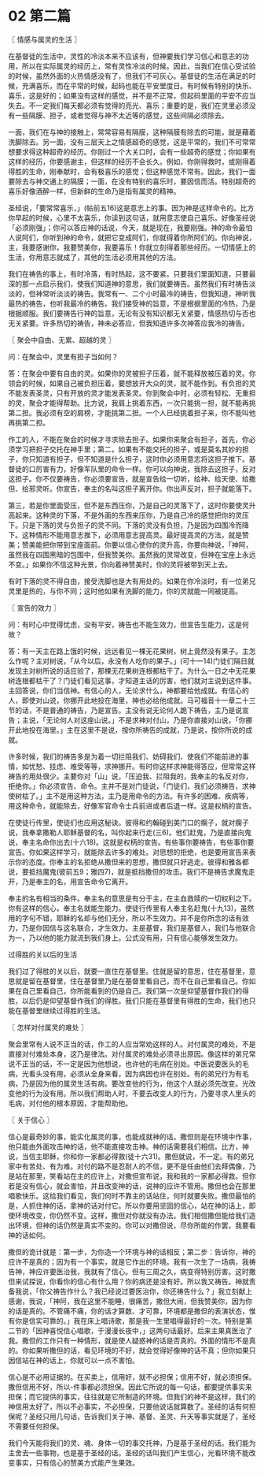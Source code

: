 # 02 第二篇



〖 情感与属灵的生活 〗

在基督徒的生活中，灵性的冷淡本来不应该有，但神要我们学习信心和意志的功用，所以在实际属灵的经历上，常有灵性冷淡的时候。因此，当我们在信心受试验的时候，虽然外面的火热情感没有了，但我们不可灰心。基督徒的生活在满足的时候，充满喜乐，而在平常的时候，起码也能在平安里度日。有时候有特别的快乐、喜乐，这是好的；如果没有这样的感觉，并不是不正常，但起码里面的平安不应当失去。不一定我们每天都必须有觉得的亮光、喜乐；重要的是，我们在灵里必须没有一些隔膜、担子，或者觉得与神不太近等的感觉，这些间隔必须除去。

一面，我们在与神的接触上，常常容易有隔膜，这种隔膜有除去的可能，就是藉着洗脚除去。另一面，没有三层天上之情感超奇的感觉，这是平常的，我们不可常常想要求得这种超奇的经历。你刚过一个大关口时，会有一些超奇的感觉；你如果有这样的经历，你要感谢主，但这样的经历不会长久。例如，你刚得救时，或刚得着得胜的生命，刚奉献时，会有极喜乐的感觉；但这种感觉不常有。因此，我们一面要除去与神交通上的隔膜；一面，在没有特别的喜乐时，要因信而活。特别超奇的喜乐好像酒醉一样，但新鲜的生命乃是指有属灵的精神。

圣经说，「要常常喜乐，」(帖前五16)这是意志上的事。因为神是这样命令的。比方你早起的时候，心里不太喜乐，你读到这句话，就用意志使自己喜乐。好像圣经说「必须刚强」；你可以答应神的话说，今天，就是现在，我要刚强。神的命令最怕人说阿们，你听到神的命令，就把它变成阿们，你就得着你所阿们的。你向神说，主，我要感谢你，我要赞美你，我要喜乐！你就立刻得着那些经历。一切情感上的生活，你用意志就成了，其他的生活必须用其他的方法。

我们在祷告的事上，有时冷落，有时热起，这不要紧。只要我们里面知道，只要最深的那一点启示我们，使我们知道神的意思，我们就要祷告。虽然我们有时祷告淡淡的，但神常听淡淡的祷告。我常有一、二个小时最冷的祷告，但我知道，神听我最热的祷告，也听我最冷的祷告。我们接受神的旨意，不是根据里面的冷热，乃是根据顺服。我们要祷告行神的旨意，无论有没有知识都无关紧要，情感热切与否也无关紧要。许多热切的祷告，神未必答应，但我知道许多次神答应我冷的祷告。



〖 聚会中自由、无累、超越的灵 〗

问：在聚会中，灵里有担子当如何？

答：在聚会中要有自由的灵。如果你的灵被担子压着，就不能释放被压着的灵。你领会的时候，如果自己被负担压着，要想放开大众的灵，就不能作到。有负担的灵不能发表圣灵，只有开放的灵才能发表圣灵。你到聚会中时，必须有轻松、无重担的灵，聚会才能得帮助。比方说，我肩上挑着东西，一次只能挑一担，就不能再挑第二担。我必须有空的肩榜，才能挑第二担。一个人已经挑着担子来，你不能叫他再挑第二担。

作工的人，不能在聚会的时候才寻求除去担子。如果你来聚会有担子，首先，你必须学习把担子交托在神手里；第二，如果有不能交托的担子，或是莫名其妙的担子，你只知道有担子，但不知道是什么担子，这时你必须用意志将这担子推下。基督徒的口厉害有力，好像军队里的命令一样。你可以向神说，我除去这担子，反对这担子。你不仅要祷告，你必须要宣告，就是宣告给一切听，给神、给天使、给撒但、给邪灵听。你宣告，奉主的名叫这担子离开你。你出声反对，担子就能落下。

第三，若是你里面受压，但不是东西压你，乃是自己的灵落下了，这时你要使灵升高起来。这种灵的下落，不是外面的东西来压你，乃是自己冷的感觉把你的灵压下。只是下落的灵与负担子的灵不同。下落的灵没有负担，乃是因为四围冷而降下。这种情形不能用意志推下，必须用意志提高灵。最好提高灵的方法，就是赞美；赞美能把你带到宝座面前。你要以信心使你的灵升高，你要向神说，「神阿，虽然我在四围黑暗的包围中，但我赞美你。虽然我的灵常改变，但神在宝座上永远不变。」如果你不信这种光景，你向着神赞美时，你的灵将被带到天上去。

有时下落的灵不得自由，接受洗脚也是大有用处的。如果在你冷淡时，有一位弟兄灵里是热的，与你不同；这时他如果有洗脚的能力，你的灵就能一同被提高。



〖 宣告的效力 〗

问：有时心中觉得忧虑，没有平安，祷告也不能生效力，但宣告生能力，这是何故？

答：有一天主在路上饿的时候，远远看见一棵无花果树，树上竟然没有果子。主怎么作呢？主对树说，「从今以后，永没有人吃你的果子。」(可十一14)门徒们隔日就发现主对树所说的话应验了，那棵无花果树连根都枯干了。为什么一日之中无花果树连根都枯干了？门徒们看见这事，才知道主话的厉害，他们就对主说到这件事。主回答说，你们当信神。有信心的人，无论求什么，神都要给他成就。有信心的人，即使对山说，你挪开此地投在海里，神也必给他成就。马可福音十一章二十三节的话，不是普通的祷告，乃是宣告。主没有说无论何人跪下祷告，主乃是说宣告；主说，「无论何人对这座山说。」不是求神对付山，乃是你直接对山说，「你挪开此地投在海里。」主在这里不是说，按你所祷告的成就，乃是说，按你所说的成就。

许多时候，我们的祷告多是为着一切拦阻我们、妨碍我们、使我们不能前进的事情，如忧愁、挂虑、难受等等，求神挪开。有时你这样求神能得答应，但常常这样祷告的用处很少。主要你对「山」说，「压迫我、拦阻我的，我奉主的名反对你，拒绝你。」你必须宣告、命令。主并不是对门徒说，「门徒们，我们必须祷告，求神使树枯了。」主不是用这种方法，主乃是用命令的方法。有许多的困难、疾病等，用这种命令，就能除去，好像军官命令士兵前进或者后退一样。这是权柄的宣告。

在使徒行传里，使徒们也应用这秘诀。彼得和约翰碰到美门口的瘸子，就对瘸子说，我奉拿撒勒人耶稣基督的名，叫你起来行走(三6)。他们赶鬼，乃是直接向鬼说，奉主名命你出去(十六18)。这就是权柄的宣告。有些事你要祷告，有些事你要宣告。你如果这样学习，就能除去许多的难处。对思想的拒绝，也是要用宣告来表示你的态度。你奉主的名拒绝从撒但来的思想，撒但就只好逃走。彼得和雅各都说，要抵挡魔鬼(彼前五9；雅四7)，就是抵挡撒但的攻击。我们不是祷告求魔鬼走开，乃是奉主的名，用宣告命令它离开。

奉主的名有相当的条件。奉主名的意思是有分于主，在主血救赎的一切权利之下。你有这样的信心，奉主名就能生能力。使徒行传里有人奉主名赶鬼(十九13)，虽然用的字句不错，耶稣的名却与他们无分，所以不生效力。并不是你所念的话有效力，乃是你因信与这名联合，才生效力。主是基督，我们是基督人，我们与他联合为一，乃以他的能力就流到我们身上。公式没有用，只有信心能够发生效力。

过得胜的关以后的生活

我们过了得胜的关以后，就要一直住在基督里。住就是留的意思，住在基督里，意思就是留在基督里，住在基督里乃是在基督里看自己，而不在自己里看自己。你如果在自己里看自己，你所能看到的仍是自己。我们第一次是仰望基督作我们的得胜，以后仍是仰望基督作我们的得胜。我们只能在基督里有得胜的生命，我们也只能在基督里继续过得胜的生活。



〖 怎样对付属灵的难处 〗

聚会里常有人说不正当的话，作工的人应当常劝这样的人。对付属灵的难处，不是直接对付难处本身，这乃是律法。对付属灵的难处必须寻出原因。像这样的弟兄常说不正当的话，不一定是因为他想说，也许他的毛病在别处。中医说要医头的毛病，光看头没有用，必须从全身来看，因为病因也许在别处。有的弟兄行为有毛病，乃是因为他的属灵生活有病。要改变他的行为，他这个人就必须先改变。光改变他的行为没有用。所以我们帮助人时，不要去改变人的行为，乃要寻求人里头的毛病，对付他的根本原因，才能帮助他。



〖 关于信心 〗

信心是最奇妙的事，能实化属灵的事，也能成就神的话。撒但则是在环境中作事，他只能由外面攻击神的话，他不能直接攻击神。神的话需要我们相信。比方，神说，当信主耶稣，你和你一家都必得救(徒十六31)。撒但就说，不一定。有的弟兄家中有苦处、有为难。对付的路不是忍耐人的不信，更不是任由他们去拜偶像，乃是站在那里，笑看站在主的应许上，对撒但宣布说，我和我的一家都必得救。但你若是没有信心，就会害怕，并且改变神的话，说神的应许不管用。撒但也会在那里唱歌快乐。这给我们看见，我们何时不靠主的话站住，何时就要失败。撒但最怕的是，人抓住神的话，拿神的话对付它。所以你要用坚固的信心，站在神的话上，即使环境改变，你仍然不变。这样，撒但对你就没有办法。我们相信撒但能给我们造出环境，但神的话仍然是真实不变的。你可以对撒但说，尽你所能的作罢，我要看神的话如何。

撒但的诡计就是：第一步，为你造一个环境与神的话相反；第二步：告诉你，神的应许不是真的；因为有一个事实，就是它作出的环境。我有一次生了一场病，我祷告神，神应许要医治我，我就有了信心。但有三周之久，病变得特别厉害。这时撒但来试探说，你看你的信心有什么用？你的病还是没有好。所以我又祷告。神就责备我说，「你父祷告作什么？我已经说过要医治你，你还祷告什么？」我立刻献上感谢，我说，「神阿，我在这里不能睡，很痛苦，撒但大闹，但我赞美你，因为你的话是真的。不管痛不痛，你的话才算数、才可靠，环境都是撒但的表演状态，惟有你是信实可靠的。」我在床上唱诗歌，那是我一生里唱得最好的一次。特别是第二节的「因神喜悦信心唱歌，于漫漫长夜中，」这两句话最好。后来主果真医治了我。撒但的工作只有一种情形，就是使人疑惑神的话是否真的。外面的情形不是真的。你如果听撒但的话，看见环境的不好，就会觉得好像神的话不真；但你如果只因信站在神的话上，你就可以一点不害怕。

信心是不必用证据的。在买卖上，信用好，就不必担保；信用不好，就必须担保。撒但信用不好，所以-件事都必须担保。因此它所说的每一句话，都要提供事实来担保；而它提供的事实，往往就是它所制造的环境。但我们的神不是这样，我们的神信用太好了，所以不必事实，不必担保，只要他说话就算数了。圣经的话有何担保呢？圣经只用几句话，告诉我们关于神、基督、圣灵、升天等事实就是了，圣经不需要任何担保。

我们今天能将我们的灵、魂、身体一切的事交托神，乃是基于圣经的话。我们能为主舍去一些事物，也是基于圣经的话。圣经的话叫我们产生信心，光看环境不能改变事实，只有信心的赞美方式能产生果效。

